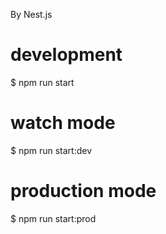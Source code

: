 By Nest.js

# development
$ npm run start

# watch mode
$ npm run start:dev

# production mode
$ npm run start:prod
```





